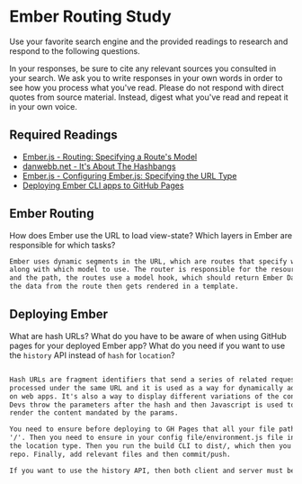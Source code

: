 # Ember Routing Study

Use your favorite search engine and the provided readings to research and
respond to the following questions.

In your responses, be sure to cite any relevant sources you consulted in your
search. We ask you to write responses in your own words in order to see how you
process what you've read. Please do not respond with direct quotes from source
material. Instead, digest what you've read and repeat it in your own voice.

## Required Readings

-   [Ember.js - Routing: Specifying a Route's Model](https://guides.emberjs.com/v2.11.0/routing/specifying-a-routes-model/)
-   [danwebb.net - It's About The Hashbangs](http://danwebb.net/2011/5/28/it-is-about-the-hashbangs)
-   [Ember.js - Configuring Ember.js: Specifying the URL Type](https://guides.emberjs.com/v2.11.0/configuring-ember/specifying-url-type/)
-   [Deploying Ember CLI apps to GitHub Pages](http://osxi.github.io/ember/github/git/2015/09/22/ember-cli-apps-on-github-pages.html)

## Ember Routing

How does Ember use the URL to load view-state? Which layers in Ember are
responsible for which tasks?

```md
Ember uses dynamic segments in the URL, which are routes that specify which template to display
along with which model to use. The router is responsible for the resource name
and the path, the routes use a model hook, which should return Ember Data(or a promise),
the data from the route then gets rendered in a template.
```

## Deploying Ember

What are hash URLs? What do you have to be aware of when using GitHub pages for
your deployed Ember app? What do you need if you want to use the `history` API
instead of `hash` for `location`?

```md

Hash URLs are fragment identifiers that send a series of related requests that are
processed under the same URL and it is used as a way for dynamically adding functionality
on web apps. It's also a way to display different variations of the content on the same page.
Devs throw the parameters after the hash and then Javascript is used to interpret the message and
render the content mandated by the params.

You need to ensure before deploying to GH Pages that all your file paths are not prefixed with a
'/'. Then you need to ensure in your config file/environment.js file includes the env.base URL and
the location type. Then you run the build CLI to dist/, which then you must copy the app to the root of the
repo. Finally, add relevant files and then commit/push.

If you want to use the history API, then both client and server must be configured to handle Ember.


```
